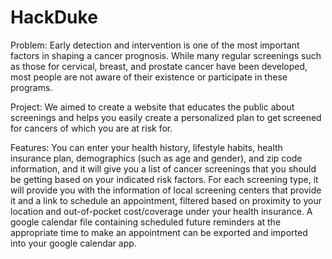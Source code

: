 # HackDuke

Problem: Early detection and intervention is one of the most important factors in shaping a cancer prognosis. While many regular screenings such as those for cervical, breast, and prostate cancer have been developed, most people are not aware of their existence or participate in these programs. 

Project: We aimed to create a website that educates the public about screenings and helps you easily create a personalized plan to get screened for cancers of which you are at risk for. 

Features: You can enter your health history, lifestyle habits, health insurance plan, demographics (such as age and gender), and zip code information, and it will give you a list of cancer screenings that you should be getting based on your indicated risk factors. For each screening type, it will provide you with the information of local screening centers that provide it and a link to schedule an appointment, filtered based on proximity to your location and out-of-pocket cost/coverage under your health insurance. A google calendar file containing scheduled future reminders at the appropriate time to make an appointment can be exported and imported into your google calendar app. 
